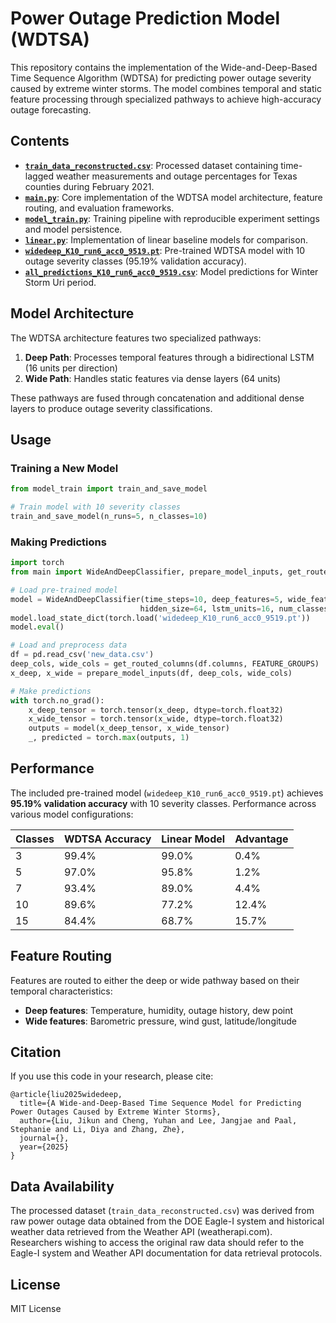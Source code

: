 # Power Outage Prediction Model (WDTSA)

This repository contains the implementation of the Wide-and-Deep-Based Time Sequence Algorithm (WDTSA) for predicting power outage severity caused by extreme winter storms. The model combines temporal and static feature processing through specialized pathways to achieve high-accuracy outage forecasting.

## Contents

- **[`train_data_reconstructed.csv`](train_data_reconstructed.csv )**: Processed dataset containing time-lagged weather measurements and outage percentages for Texas counties during February 2021.
- **[`main.py`](main.py )**: Core implementation of the WDTSA model architecture, feature routing, and evaluation frameworks.
- **[`model_train.py`](model_train.py )**: Training pipeline with reproducible experiment settings and model persistence.
- **[`linear.py`](linear.py )**: Implementation of linear baseline models for comparison.
- **[`widedeep_K10_run6_acc0_9519.pt`](widedeep_K10_run6_acc0_9519.pt )**: Pre-trained WDTSA model with 10 outage severity classes (95.19% validation accuracy).
- **[`all_predictions_K10_run6_acc0_9519.csv`](all_predictions_K10_run6_acc0_9519.csv )**: Model predictions for Winter Storm Uri period.

## Model Architecture

The WDTSA architecture features two specialized pathways:

1. **Deep Path**: Processes temporal features through a bidirectional LSTM (16 units per direction)
2. **Wide Path**: Handles static features via dense layers (64 units)

These pathways are fused through concatenation and additional dense layers to produce outage severity classifications.

## Usage
### Training a New Model

```python
from model_train import train_and_save_model

# Train model with 10 severity classes
train_and_save_model(n_runs=5, n_classes=10)
```

### Making Predictions

```python
import torch
from main import WideAndDeepClassifier, prepare_model_inputs, get_routed_columns, FEATURE_GROUPS

# Load pre-trained model
model = WideAndDeepClassifier(time_steps=10, deep_features=5, wide_features=20, 
                             hidden_size=64, lstm_units=16, num_classes=10)
model.load_state_dict(torch.load('widedeep_K10_run6_acc0_9519.pt'))
model.eval()

# Load and preprocess data
df = pd.read_csv('new_data.csv')
deep_cols, wide_cols = get_routed_columns(df.columns, FEATURE_GROUPS)
x_deep, x_wide = prepare_model_inputs(df, deep_cols, wide_cols)

# Make predictions
with torch.no_grad():
    x_deep_tensor = torch.tensor(x_deep, dtype=torch.float32)
    x_wide_tensor = torch.tensor(x_wide, dtype=torch.float32)
    outputs = model(x_deep_tensor, x_wide_tensor)
    _, predicted = torch.max(outputs, 1)
```

## Performance

The included pre-trained model (`widedeep_K10_run6_acc0_9519.pt`) achieves **95.19% validation accuracy** with 10 severity classes. Performance across various model configurations:

| Classes | WDTSA Accuracy | Linear Model | Advantage |
|---------|---------------|--------------|-----------|
| 3       | 99.4%         | 99.0%        | 0.4%      |
| 5       | 97.0%         | 95.8%        | 1.2%      |
| 7       | 93.4%         | 89.0%        | 4.4%      |
| 10      | 89.6%         | 77.2%        | 12.4%     |
| 15      | 84.4%         | 68.7%        | 15.7%     |

## Feature Routing

Features are routed to either the deep or wide pathway based on their temporal characteristics:

- **Deep features**: Temperature, humidity, outage history, dew point
- **Wide features**: Barometric pressure, wind gust, latitude/longitude

## Citation

If you use this code in your research, please cite:

```
@article{liu2025widedeep,
  title={A Wide-and-Deep-Based Time Sequence Model for Predicting Power Outages Caused by Extreme Winter Storms},
  author={Liu, Jikun and Cheng, Yuhan and Lee, Jangjae and Paal, Stephanie and Li, Diya and Zhang, Zhe},
  journal={},
  year={2025}
}
```

## Data Availability

The processed dataset (`train_data_reconstructed.csv`) was derived from raw power outage data obtained from the DOE Eagle-I system and historical weather data retrieved from the Weather API (weatherapi.com). Researchers wishing to access the original raw data should refer to the Eagle-I system and Weather API documentation for data retrieval protocols.

## License

MIT License